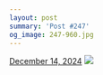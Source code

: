 ```yaml
---
layout: post
summary: 'Post #247'
og_image: 247-960.jpg
---
```


<p>
  <time>
    <a href="/247">December 14, 2024</a>
  </time>
  <a href="/247">
    <img src="{{ site.assets_url }}/247-480.jpg" srcset="{{ site.assets_url }}/247-240.jpg 240w, {{ site.assets_url }}/247-480.jpg 480w, {{ site.assets_url }}/247-720.jpg 720w, {{ site.assets_url }}/247-960.jpg 960w" sizes="(min-width: 700px) 50vw, calc(100vw - 2rem)" />
  </a>
</p>
